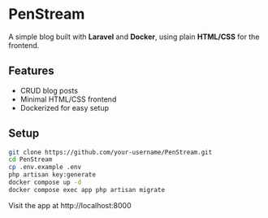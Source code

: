 # PenStream

A simple blog built with **Laravel** and **Docker**, using plain **HTML/CSS** for the frontend.

## Features
- CRUD blog posts
- Minimal HTML/CSS frontend
- Dockerized for easy setup

## Setup
```bash
git clone https://github.com/your-username/PenStream.git
cd PenStream
cp .env.example .env
php artisan key:generate
docker compose up -d
docker compose exec app php artisan migrate
```
Visit the app at http://localhost:8000
